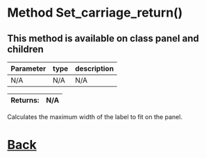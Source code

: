 # Method Set_carriage_return()

## This method is available on class panel and children

| Parameter   |  type   |              description                   |
|--           |       --|--                                          |
|  N/A  |   N/A   |  N/A    |

| Returns:  |  N/A |
|--         |                                                        --|

Calculates the maximum width of the label to fit on the panel.

# [Back](https://github.com/Ced30/GML-GUI-Library-GGL-Documentation/blob/main/API/Common_Methods.md)
